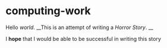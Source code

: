# computing-work

Hello *world*. __This is an attempt of writing a *Horror Story*. __

I __hope__ that I would be able to be successful in writing this story
